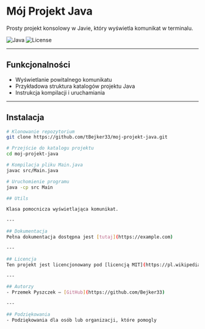 # Mój Projekt Java

Prosty projekt konsolowy w Javie, który wyświetla komunikat w terminalu.

![Java](https://img.shields.io/badge/language-Java-blue)
![License](https://img.shields.io/badge/license-MIT-green)

---

## Funkcjonalności

- Wyświetlanie powitalnego komunikatu
- Przykładowa struktura katalogów projektu Java
- Instrukcja kompilacji i uruchamiania

---

## Instalacja

```bash
# Klonowanie repozytorium
git clone https://github.com/tBejker33/moj-projekt-java.git

# Przejście do katalogu projektu
cd moj-projekt-java

# Kompilacja pliku Main.java
javac src/Main.java

# Uruchomienie programu
java -cp src Main

## Utils

Klasa pomocnicza wyświetlająca komunikat.

---

## Dokumentacja
Pełna dokumentacja dostępna jest [tutaj](https://example.com)

---

## Licencja
Ten projekt jest licencjonowany pod [licencją MIT](https://pl.wikipedia.org/wiki/Licencja_MIT)

---

## Autorzy
- Przemek Pyszczek – [GitHub](https://github.com/Bejker33)

---

## Podziękowania
- Podziękowania dla osób lub organizacji, które pomogly
